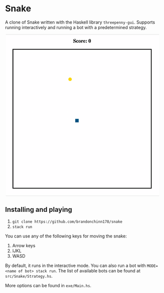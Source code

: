 # Snake

A clone of Snake written with the Haskell library `threepenny-gui`. Supports running interactively and running a bot with a predetermined strategy.

<div align="center">
    <img src="img/recording.gif" width="500" />
</div>

## Installing and playing

1. `git clone https://github.com/brandonchinn178/snake`
1. `stack run`

You can use any of the following keys for moving the snake:
1. Arrow keys
1. IJKL
1. WASD

By default, it runs in the interactive mode. You can also run a bot with `MODE=<name of bot> stack run`. The list of available bots can be found at `src/Snake/Strategy.hs`.

More options can be found in `exe/Main.hs`.

